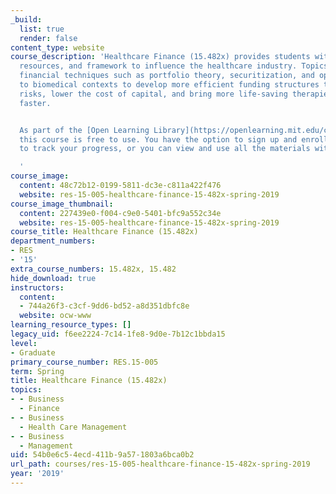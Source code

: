 ```yaml
---
_build:
  list: true
  render: false
content_type: website
course_description: 'Healthcare Finance (15.482x) provides students with the background,
  resources, and framework to influence the healthcare industry. Topics include applying
  financial techniques such as portfolio theory, securitization, and option pricing
  to biomedical contexts to develop more efficient funding structures to reduce financial
  risks, lower the cost of capital, and bring more life-saving therapies to patients
  faster.


  As part of the [Open Learning Library](https://openlearning.mit.edu/courses-programs/open-learning-library),
  this course is free to use. You have the option to sign up and enroll if you want
  to track your progress, or you can view and use all the materials without enrolling.

  '
course_image:
  content: 48c72b12-0199-5811-dc3e-c811a422f476
  website: res-15-005-healthcare-finance-15-482x-spring-2019
course_image_thumbnail:
  content: 227439e0-f004-c9e0-5401-bfc9a552c34e
  website: res-15-005-healthcare-finance-15-482x-spring-2019
course_title: Healthcare Finance (15.482x)
department_numbers:
- RES
- '15'
extra_course_numbers: 15.482x, 15.482
hide_download: true
instructors:
  content:
  - 744a26f3-c3cf-9dd6-bd52-a8d351dbfc8e
  website: ocw-www
learning_resource_types: []
legacy_uid: f6ee2224-7c14-1fe8-9d0e-7b12c1bbda15
level:
- Graduate
primary_course_number: RES.15-005
term: Spring
title: Healthcare Finance (15.482x)
topics:
- - Business
  - Finance
- - Business
  - Health Care Management
- - Business
  - Management
uid: 54b0e6c5-4ecd-411b-9a57-1803a6bca0b2
url_path: courses/res-15-005-healthcare-finance-15-482x-spring-2019
year: '2019'
---
```

